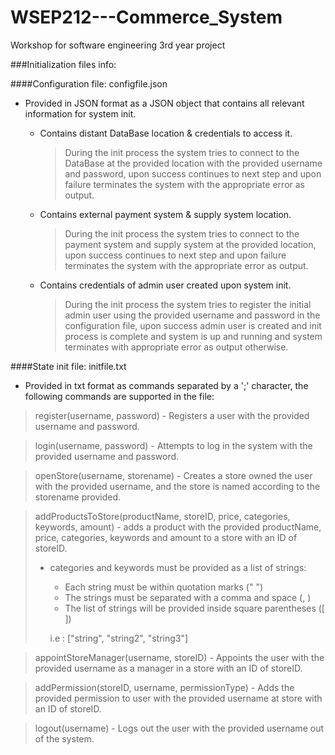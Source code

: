 # WSEP212---Commerce_System
Workshop for software engineering 3rd year project


###Initialization files info:

####Configuration file: configfile.json
- Provided in JSON format as a JSON object that contains all relevant information for system init.
  
    - Contains distant DataBase location & credentials to access it.
      > During the init process the system tries to connect to the DataBase at the provided location
      with the provided username and password, upon success continues to next step and upon failure
      terminates the system with the appropriate error as output.
    - Contains external payment system & supply system location.
      > During the init process the system tries to connect to the payment system and supply system at
      the provided location, upon success continues to next step and upon failure terminates the system
      with the appropriate error as output.
    - Contains credentials of admin user created upon system init.
      > During the init process the system tries to register the initial admin user using the provided
      username and password in the configuration file, upon success admin user is created and
      init process is complete and system is up and running and system terminates with appropriate
      error as output otherwise.
    
####State init file: initfile.txt
- Provided in txt format as commands separated by a ';' character, the following commands
are supported in the file:
  
> register(username, password) - Registers a user with the provided username and password.

> login(username, password) - Attempts to log in the system with the provided username and password.
 
> openStore(username, storename) - Creates a store owned the user with the provided username, and the store is named according to the storename provided.
 
> addProductsToStore(productName, storeID, price, categories, keywords, amount) - adds a product with the provided productName, price, categories, keywords and amount to a store with an ID of storeID.
   >* categories and keywords must be provided as a list of strings:
   >    * Each string must be within quotation marks (" ")
   >    * The strings must be separated with a comma and space (, )
   >    * The list of strings will be provided inside square parentheses ([ ])
   > 
   >   i.e : ["string", "string2", "string3"]
         
> appointStoreManager(username, storeID) - Appoints the user with the provided username as a manager in a store with an ID of storeID.
 
> addPermission(storeID, username, permissionType) - Adds the provided permission to user with the provided username at store with an ID of storeID.
 
> logout(username) - Logs out the user with the provided username out of the system.
